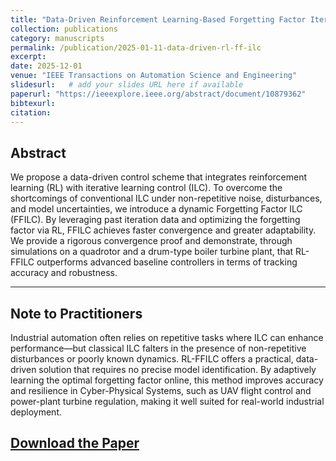 ```yaml
---
title: "Data-Driven Reinforcement Learning-Based Forgetting Factor Iterative Learning Control"
collection: publications
category: manuscripts
permalink: /publication/2025-01-11-data-driven-rl-ff-ilc
excerpt: 
date: 2025-12-01
venue: "IEEE Transactions on Automation Science and Engineering"
slidesurl:   # add your slides URL here if available
paperurl: "https://ieeexplore.ieee.org/abstract/document/10879362"
bibtexurl: 
citation: 
---
```



## Abstract
We propose a data-driven control scheme that integrates reinforcement learning (RL) with iterative learning control (ILC). To overcome the shortcomings of conventional ILC under non-repetitive noise, disturbances, and model uncertainties, we introduce a dynamic Forgetting Factor ILC (FFILC). By leveraging past iteration data and optimizing the forgetting factor via RL, FFILC achieves faster convergence and greater adaptability. We provide a rigorous convergence proof and demonstrate, through simulations on a quadrotor and a drum-type boiler turbine plant, that RL-FFILC outperforms advanced baseline controllers in terms of tracking accuracy and robustness.

---

## Note to Practitioners

Industrial automation often relies on repetitive tasks where ILC can enhance performance—but classical ILC falters in the presence of non-repetitive disturbances or poorly known dynamics. RL-FFILC offers a practical, data-driven solution that requires no precise model identification. By adaptively learning the optimal forgetting factor online, this method improves accuracy and resilience in Cyber-Physical Systems, such as UAV flight control and power-plant turbine regulation, making it well suited for real-world industrial deployment.

##  [Download the Paper](https://ieeexplore.ieee.org/abstract/document/10879362)
